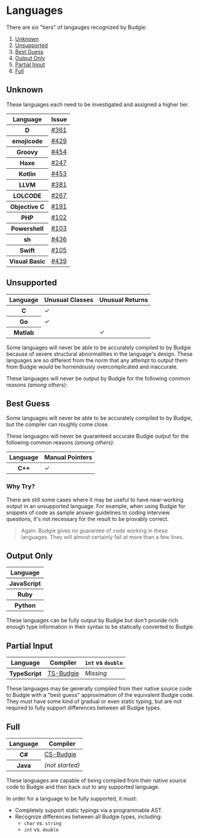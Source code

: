 # Languages

There are six "tiers" of langauges recognized by Budgie:

1. [Unknown](#unknown)
2. [Unsupported](#unsupported)
3. [Best Guess](#best%20guess)
4. [Output Only](#output%20only)
5. [Partial Input](#partial%20input)
6. [Full](#full)

## Unknown

These languages each need to be investigated and assigned a higher tier.

<table>
    <thead>
        <th>Language</th>
        <th>Issue</th>
    </thead>
    <tr>
        <th>D</th>
        <td><a href="https://github.com/budgielang/budgie/issues/361">#361</a></td>
    </tr>
    <tr>
        <th>emojicode</th>
        <td><a href="https://github.com/budgielang/budgie/issues/429">#429</a></td>
    </tr>
    <tr>
        <th>Groovy</th>
        <td><a href="https://github.com/budgielang/budgie/issues/454">#454</a></td>
    </tr>
    <tr>
        <th>Haxe</th>
        <td><a href="https://github.com/budgielang/budgie/issues/247">#247</a></td>
    </tr>
    <tr>
        <th>Kotlin</th>
        <td><a href="https://github.com/budgielang/budgie/issues/453">#453</a></td>
    </tr>
    <tr>
        <th>LLVM</th>
        <td><a href="https://github.com/budgielang/budgie/issues/381">#381</a></td>
    </tr>
    <tr>
        <th>LOLCODE</th>
        <td><a href="https://github.com/budgielang/budgie/issues/267">#267</a></td>
    </tr>
    <tr>
        <th>Objective C</th>
        <td><a href="https://github.com/budgielang/budgie/issues/191">#191</a></td>
    </tr>
    <tr>
        <th>PHP</th>
        <td><a href="https://github.com/budgielang/budgie/issues/102">#102</a></td>
    </tr>
    <tr>
        <th>Powershell</th>
        <td><a href="https://github.com/budgielang/budgie/issues/103">#103</a></td>
    </tr>
    <tr>
        <th>sh</th>
        <td><a href="https://github.com/budgielang/budgie/issues/436">#436</a></td>
    </tr>
    <tr>
        <th>Swift</th>
        <td><a href="https://github.com/budgielang/budgie/issues/105">#105</a></td>
    </tr>
    <tr>
        <th>Visual Basic</th>
        <td><a href="https://github.com/budgielang/budgie/issues/439">#439</a></td>
    </tr>
</table>

## Unsupported

<table>
    <thead>
        <th>Language</th>
        <th>Unusual Classes</th>
        <th>Unusual Returns</th>
    </thead>
    <tr>
        <th>C</th>
        <td>✓</td>
        <td></td>
    </tr>
    <tr>
        <th>Go</th>
        <td>✓</td>
        <td></td>
    </tr>
    <tr>
        <th>Matlab</th>
        <td></td>
        <td>✓</td>
    </tr>
</table>

Some languages will never be able to be accurately compiled to by Budgie because of severe structural abnormalities in the language's design.
These languages are so different from the norm that any attempt to output them from Budgie would be horrendously overcomplicated and inaccurate.

These languages will never be output by Budgie for the following common reasons _(among others)_:

## Best Guess

Some languages will never be able to be accurately compiled to by Budgie, but the compiler can roughly come close.

These languages will never be guaranteed accurate Budgie output for the following common reasons _(among others)_:

<table>
    <thead>
        <th>Language</th>
        <th>Manual Pointers</th>
    </thead>
    <tr>
        <th>C++</th>
        <td>✓</td>
    </tr>
</table>

### Why Try?

There are still some cases where it may be useful to have near-working output in an unsupported language.
For example, when using Budgie for snippets of code as sample answer guidelines to coding interview questions, it's not necessary for the result to be provably correct.

> Again: Budgie gives no guarantee of code working in these languages.
> They will almost certainly fail at more than a few lines.

## Output Only

<table>
    <thead>
        <th>Language</th>
    </thead>
    <tbody>
        <tr>
            <th>JavaScript</th>
        </tr>
        <tr>
            <th>Ruby</th>
        </tr>
        <tr>
            <th>Python</th>
        </tr>
    </tbody>
</table>

These languages can be fully output by Budgie but don't provide rich enough type information in their syntax to be statically converted to Budgie.

## Partial Input

<table>
    <thead>
        <th>Language</th>
        <th>Compiler</th>
        <th>
            <code>int</code> vs <code>double</code>
        </th>
    </thead>
    <tbody>
        <tr>
            <th>TypeScript</th>
            <td><a href="https://github.com/budgielang/TS-Budgie">TS-Budgie</a></td>
            <td><em>Missing</em></td>
        </tr>
    </tbody>
</table>

These languages may be generally compiled from their native source code to Budgie with a "best guess" approximation of the equivalent Budgie code.
They must have some kind of gradual or even static typing, but are not required to fully support differences between all Budgie types.

## Full

<table>
    <thead>
        <th>Language</th>
        <th>Compiler</th>
    </thead>
    <tr>
        <th>C#</th>
        <td><a href="https://github.com/budgielang/CS-Budgie">CS-Budgie</a></td>
    </tr>
    <tr>
        <th>Java</th>
        <td><em>(not started)</em></td>
    </tr>
</table>

These languages are capable of being compiled from their native source code to Budgie and then back out to any supported language.

In order for a language to be fully supported, it must:

* Completely support static typings via a programmable AST.
* Recognize differences between all Budgie types, including:
  * `char` vs. `string`
  * `int` vs. `double`
